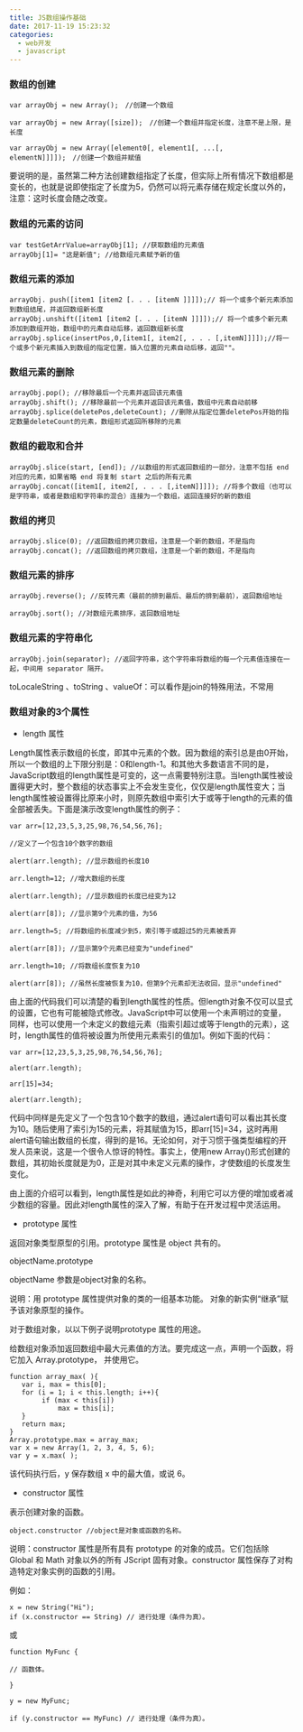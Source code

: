 ```yaml
---
title: JS数组操作基础
date: 2017-11-19 15:23:32
categories:
  - web开发
  - javascript
---
```


### 数组的创建
```
var arrayObj = new Array();　//创建一个数组

var arrayObj = new Array([size]);　//创建一个数组并指定长度，注意不是上限，是长度

var arrayObj = new Array([element0[, element1[, ...[, elementN]]]]);　//创建一个数组并赋值
```
要说明的是，虽然第二种方法创建数组指定了长度，但实际上所有情况下数组都是变长的，也就是说即使指定了长度为5，仍然可以将元素存储在规定长度以外的，注意：这时长度会随之改变。

### 数组的元素的访问

    var testGetArrValue=arrayObj[1]; //获取数组的元素值
    arrayObj[1]= "这是新值"; //给数组元素赋予新的值

### 数组元素的添加

    arrayObj. push([item1 [item2 [. . . [itemN ]]]]);// 将一个或多个新元素添加到数组结尾，并返回数组新长度
    arrayObj.unshift([item1 [item2 [. . . [itemN ]]]]);// 将一个或多个新元素添加到数组开始，数组中的元素自动后移，返回数组新长度
    arrayObj.splice(insertPos,0,[item1[, item2[, . . . [,itemN]]]]);//将一个或多个新元素插入到数组的指定位置，插入位置的元素自动后移，返回""。

### 数组元素的删除

    arrayObj.pop(); //移除最后一个元素并返回该元素值
    arrayObj.shift(); //移除最前一个元素并返回该元素值，数组中元素自动前移
    arrayObj.splice(deletePos,deleteCount); //删除从指定位置deletePos开始的指定数量deleteCount的元素，数组形式返回所移除的元素

### 数组的截取和合并

    arrayObj.slice(start, [end]); //以数组的形式返回数组的一部分，注意不包括 end 对应的元素，如果省略 end 将复制 start 之后的所有元素
    arrayObj.concat([item1[, item2[, . . . [,itemN]]]]); //将多个数组（也可以是字符串，或者是数组和字符串的混合）连接为一个数组，返回连接好的新的数组

### 数组的拷贝

    arrayObj.slice(0); //返回数组的拷贝数组，注意是一个新的数组，不是指向
    arrayObj.concat(); //返回数组的拷贝数组，注意是一个新的数组，不是指向

### 数组元素的排序

    arrayObj.reverse(); //反转元素（最前的排到最后、最后的排到最前），返回数组地址

    arrayObj.sort(); //对数组元素排序，返回数组地址

### 数组元素的字符串化

    arrayObj.join(separator); //返回字符串，这个字符串将数组的每一个元素值连接在一起，中间用 separator 隔开。

toLocaleString 、toString 、valueOf：可以看作是join的特殊用法，不常用

### 数组对象的3个属性

- length 属性

Length属性表示数组的长度，即其中元素的个数。因为数组的索引总是由0开始，所以一个数组的上下限分别是：0和length-1。和其他大多数语言不同的是，JavaScript数组的length属性是可变的，这一点需要特别注意。当length属性被设置得更大时，整个数组的状态事实上不会发生变化，仅仅是length属性变大；当length属性被设置得比原来小时，则原先数组中索引大于或等于length的元素的值全部被丢失。下面是演示改变length属性的例子：


```
var arr=[12,23,5,3,25,98,76,54,56,76];

//定义了一个包含10个数字的数组

alert(arr.length); //显示数组的长度10

arr.length=12; //增大数组的长度

alert(arr.length); //显示数组的长度已经变为12

alert(arr[8]); //显示第9个元素的值，为56

arr.length=5; //将数组的长度减少到5，索引等于或超过5的元素被丢弃

alert(arr[8]); //显示第9个元素已经变为"undefined"

arr.length=10; //将数组长度恢复为10

alert(arr[8]); //虽然长度被恢复为10，但第9个元素却无法收回，显示"undefined"
```
由上面的代码我们可以清楚的看到length属性的性质。但length对象不仅可以显式的设置，它也有可能被隐式修改。JavaScript中可以使用一个未声明过的变量，同样，也可以使用一个未定义的数组元素（指索引超过或等于length的元素），这时，length属性的值将被设置为所使用元素索引的值加1。例如下面的代码：


```
var arr=[12,23,5,3,25,98,76,54,56,76];

alert(arr.length);

arr[15]=34;

alert(arr.length);
```
代码中同样是先定义了一个包含10个数字的数组，通过alert语句可以看出其长度为10。随后使用了索引为15的元素，将其赋值为15，即arr[15]=34，这时再用alert语句输出数组的长度，得到的是16。无论如何，对于习惯于强类型编程的开发人员来说，这是一个很令人惊讶的特性。事实上，使用new Array()形式创建的数组，其初始长度就是为0，正是对其中未定义元素的操作，才使数组的长度发生变化。

由上面的介绍可以看到，length属性是如此的神奇，利用它可以方便的增加或者减少数组的容量。因此对length属性的深入了解，有助于在开发过程中灵活运用。

- prototype 属性

返回对象类型原型的引用。prototype 属性是 object 共有的。

objectName.prototype

objectName 参数是object对象的名称。

说明：用 prototype 属性提供对象的类的一组基本功能。 对象的新实例“继承”赋予该对象原型的操作。

对于数组对象，以以下例子说明prototype 属性的用途。

给数组对象添加返回数组中最大元素值的方法。要完成这一点，声明一个函数，将它加入 Array.prototype， 并使用它。


```
function array_max( ){
   var i, max = this[0];
   for (i = 1; i < this.length; i++){
        if (max < this[i])
            max = this[i];
   }
   return max;
}
Array.prototype.max = array_max;
var x = new Array(1, 2, 3, 4, 5, 6);
var y = x.max( );
```
该代码执行后，y 保存数组 x 中的最大值，或说 6。

- constructor 属性

表示创建对象的函数。

    object.constructor //object是对象或函数的名称。

说明：constructor 属性是所有具有 prototype 的对象的成员。它们包括除 Global 和 Math 对象以外的所有 JScript 固有对象。constructor 属性保存了对构造特定对象实例的函数的引用。

例如：

```
x = new String("Hi");
if (x.constructor == String) // 进行处理（条件为真）。
```

或
```
function MyFunc {

// 函数体。

}

y = new MyFunc;

if (y.constructor == MyFunc) // 进行处理（条件为真）。
```
